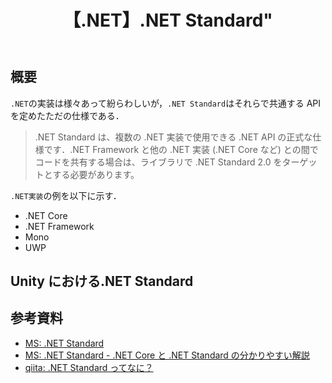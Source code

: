 ﻿---
title: 【.NET】.NET Standard"
tags:
  - .NET
  - C#
updated_at: ""
id: c89f214b-24b5-4c04-891f-08fabaaa7613
---

## 概要

`.NET`の実装は様々あって紛らわしいが，`.NET Standard`はそれらで共通する API を定めたただの仕様である．

> .NET Standard は、複数の .NET 実装で使用できる .NET API の正式な仕様です．.NET Framework と他の .NET 実装 (.NET Core など) との間でコードを共有する場合は、ライブラリで .NET Standard 2.0 をターゲットとする必要があります。

`.NET実装`の例を以下に示す．

- .NET Core
- .NET Framework
- Mono
- UWP

##

## Unity における.NET Standard

## 参考資料

- [MS: .NET Standard](https://learn.microsoft.com/ja-jp/dotnet/standard/net-standard?tabs=net-standard-1-0)
- [MS: .NET Standard - .NET Core と .NET Standard の分かりやすい解説](https://learn.microsoft.com/ja-jp/archive/msdn-magazine/2017/september/net-standard-demystifying-net-core-and-net-standard)
- [qiita: .NET Standard ってなに？](https://qiita.com/shuhey/items/f1e3c03c724d54cec9bf)

